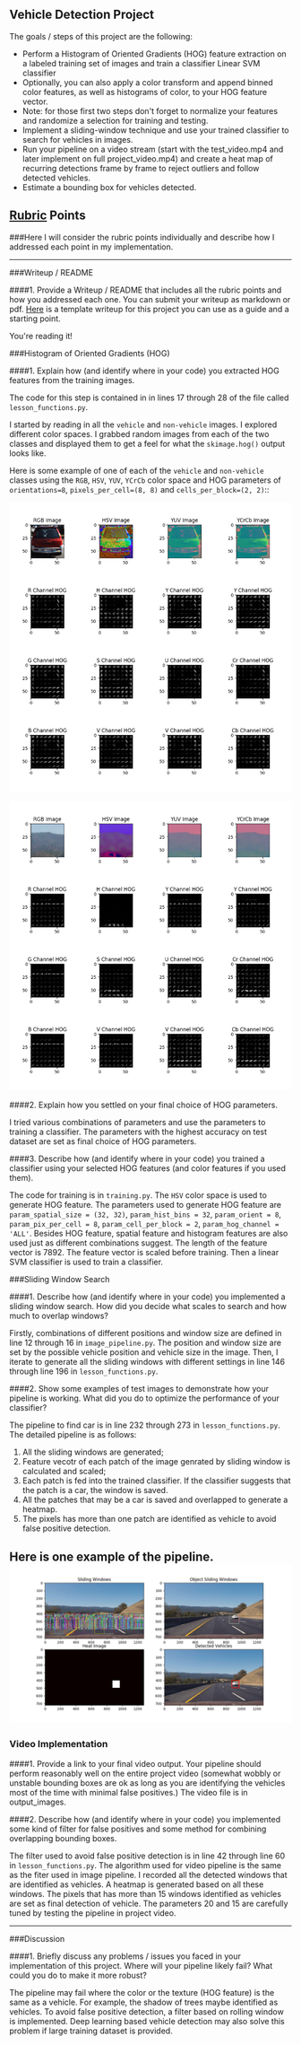 ## Vehicle Detection Project

The goals / steps of this project are the following:

* Perform a Histogram of Oriented Gradients (HOG) feature extraction on a labeled training set of images and train a classifier Linear SVM classifier
* Optionally, you can also apply a color transform and append binned color features, as well as histograms of color, to your HOG feature vector. 
* Note: for those first two steps don't forget to normalize your features and randomize a selection for training and testing.
* Implement a sliding-window technique and use your trained classifier to search for vehicles in images.
* Run your pipeline on a video stream (start with the test_video.mp4 and later implement on full project_video.mp4) and create a heat map of recurring detections frame by frame to reject outliers and follow detected vehicles.
* Estimate a bounding box for vehicles detected.

[//]: # (Image References)
[hog_car]: ./output_images/hog_car.png
[hog_noncar]: ./output_images/hog_noncar.png
[image_pipeline]: ./output_images/image_pipeline.png
[video]: ./output_images/project_video_result.mp4

## [Rubric](https://review.udacity.com/#!/rubrics/513/view) Points
###Here I will consider the rubric points individually and describe how I addressed each point in my implementation.  

---
###Writeup / README

####1. Provide a Writeup / README that includes all the rubric points and how you addressed each one.  You can submit your writeup as markdown or pdf.  [Here](https://github.com/udacity/CarND-Vehicle-Detection/blob/master/writeup_template.md) is a template writeup for this project you can use as a guide and a starting point.  

You're reading it!

###Histogram of Oriented Gradients (HOG)

####1. Explain how (and identify where in your code) you extracted HOG features from the training images.

The code for this step is contained in  in lines 17 through 28 of the file called `lesson_functions.py`.  

I started by reading in all the `vehicle` and `non-vehicle` images.  I explored different color spaces.  I grabbed random images from each of the two classes and displayed them to get a feel for what the `skimage.hog()` output looks like.

Here is some example of one of each of the `vehicle` and `non-vehicle` classes using the `RGB`, `HSV`, `YUV`, `YCrCb` color space and HOG parameters of `orientations=8`, `pixels_per_cell=(8, 8)` and `cells_per_block=(2, 2)`::

![alt text][hog_car]

![alt text][hog_noncar]

####2. Explain how you settled on your final choice of HOG parameters.

I tried various combinations of parameters and use the parameters to training a classifier. The parameters with the highest accuracy on test dataset are set as final choice of HOG parameters.

####3. Describe how (and identify where in your code) you trained a classifier using your selected HOG features (and color features if you used them).

The code for training is in `training.py`. The `HSV` color space is used to generate HOG feature. The parameters used to generate HOG feature are `param_spatial_size = (32, 32)`, `param_hist_bins = 32`, 
`param_orient = 8`, `param_pix_per_cell = 8`, `param_cell_per_block = 2`, `param_hog_channel = 'ALL'`. Besides HOG feature, spatial feature and histogram features are also used just as different combinations suggest. The length of the feature vector is 7892. The feature vector is scaled before training. Then a linear SVM classifier is used to train a classifier.

###Sliding Window Search

####1. Describe how (and identify where in your code) you implemented a sliding window search.  How did you decide what scales to search and how much to overlap windows?

Firstly, combinations of different positions and window size are defined in line 12 through 16 in `image_pipeline.py`. The position and window size are set by the possible vehicle position and vehicle size in the image. Then, I iterate to generate all the sliding windows with different settings in line 146 through line 196 in `lesson_functions.py`.

####2. Show some examples of test images to demonstrate how your pipeline is working.  What did you do to optimize the performance of your classifier?

The pipeline to find car is in line 232 through 273 in `lesson_functions.py`. The detailed pipeline is as follows:
1. All the sliding windows are generated;
2. Feature vecotr of each patch of the image genrated by sliding window is calculated and scaled;
3. Each patch is fed into the trained classifier. If the classifier suggests that the patch is a car, the window is saved. 
4. All the patches that may be a car is saved and overlapped to generate a heatmap.
5. The pixels has more than one patch are identified as vehicle to avoid false positive detection.

Here is one example of the pipeline.
![alt text][image_pipeline]
---

### Video Implementation

####1. Provide a link to your final video output.  Your pipeline should perform reasonably well on the entire project video (somewhat wobbly or unstable bounding boxes are ok as long as you are identifying the vehicles most of the time with minimal false positives.)
The video file is in output_images.


####2. Describe how (and identify where in your code) you implemented some kind of filter for false positives and some method for combining overlapping bounding boxes.

The filter used to avoid false positive detection is in line 42 through line 60 in `lesson_functions.py`. The algorithm used for video pipeline is the same as the fiter used in image pipeline. I recorded all the detected windows that are identified as vehicles. A heatmap is generated based on all these windows. The pixels that has more than 15 windows identified as vehicles are set as final detection of vehicle. The parameters 20 and 15 are carefully tuned by testing the pipeline in project video.

---

###Discussion

####1. Briefly discuss any problems / issues you faced in your implementation of this project.  Where will your pipeline likely fail?  What could you do to make it more robust?

The pipeline may fail where the color or the texture (HOG feature) is the same as a vehicle. For example, the shadow of trees maybe identified as vehicles.  To avoid false positive detection, a filter based on rolling window is implemented. Deep learning based vehicle detection may also solve this problem if large training dataset is provided.